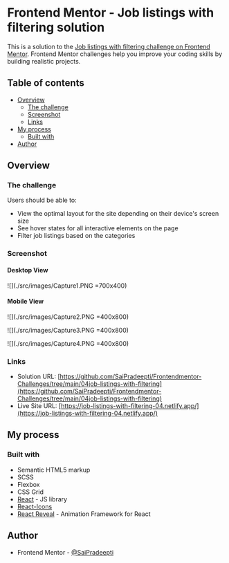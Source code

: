 # Frontend Mentor - Job listings with filtering solution

This is a solution to the [Job listings with filtering challenge on Frontend Mentor](https://www.frontendmentor.io/challenges/job-listings-with-filtering-ivstIPCt). Frontend Mentor challenges help you improve your coding skills by building realistic projects.

## Table of contents

- [Overview](#overview)
  - [The challenge](#the-challenge)
  - [Screenshot](#screenshot)
  - [Links](#links)
- [My process](#my-process)
  - [Built with](#built-with)
- [Author](#author)

## Overview

### The challenge

Users should be able to:

- View the optimal layout for the site depending on their device's screen size
- See hover states for all interactive elements on the page
- Filter job listings based on the categories

### Screenshot

#### Desktop View

![](./src/images/Capture1.PNG =700x400)

#### Mobile View

![](./src/images/Capture2.PNG =400x800)

![](./src/images/Capture3.PNG =400x800)

![](./src/images/Capture4.PNG =400x800)

### Links

- Solution URL: [https://github.com/SaiPradeepti/Frontendmentor-Challenges/tree/main/04job-listings-with-filtering](https://github.com/SaiPradeepti/Frontendmentor-Challenges/tree/main/04job-listings-with-filtering)
- Live Site URL: [https://job-listings-with-filtering-04.netlify.app/](https://job-listings-with-filtering-04.netlify.app/)

## My process

### Built with

- Semantic HTML5 markup
- SCSS
- Flexbox
- CSS Grid
- [React](https://reactjs.org/) - JS library
- [React-Icons](https://react-icons.github.io/react-icons/)
- [React Reveal](https://www.react-reveal.com/) - Animation Framework for React

## Author

- Frontend Mentor - [@SaiPradeepti](https://www.frontendmentor.io/profile/SaiPradeepti)
